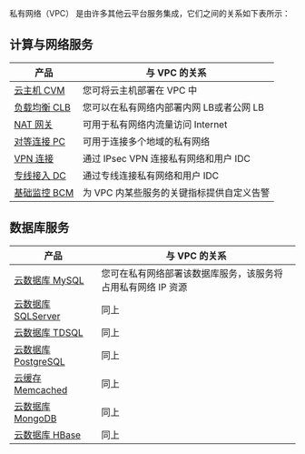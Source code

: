 ﻿私有网络（VPC） 是由许多其他云平台服务集成，它们之间的关系如下表所示：
 
## 计算与网络服务

| 产品 | 与 VPC 的关系 | 
|---------|---------|
|[云主机 CVM](http://tce.fsphere.cn/product/cvm.html)| 您可将云主机部署在 VPC 中 |
|[负载均衡 CLB](http://tce.fsphere.cn/product/clb.html?idx=2)|您可以在私有网络内部署内网 LB或者公网 LB|
|[NAT 网关](http://tce.fsphere.cn/product/nat.html)|可用于私有网络内流量访问 Internet|
|[对等连接 PC](http://tce.fsphere.cn/product/crc.html)|可用于连接多个地域的私有网络|
|[VPN 连接](http://tce.fsphere.cn/product/vpn.html)|通过 IPsec VPN 连接私有网络和用户 IDC|
|[专线接入 DC](http://tce.fsphere.cn/product/dc.html)|通过专线连接私有网络和用户 IDC|
|[基础监控 BCM](http://tce.fsphere.cn/product/bcm.html)|为 VPC 内某些服务的关键指标提供自定义告警|

## 数据库服务
|产品 |与 VPC 的关系 | 
|---------|---------|
|[云数据库 MySQL](http://tce.fsphere.cn/product/cdb.html)|您可在私有网络部署该数据库服务，该服务将占用私有网络 IP 资源|
|[云数据库 SQLServer](http://tce.fsphere.cn/product/sqlserver.html)|同上|
|[云数据库 TDSQL](http://tce.fsphere.cn/product/cdb.html)|同上|
|[云数据库 PostgreSQL](http://tce.fsphere.cn/product/postgresql.html)|同上|
|[云缓存 Memcached](http://tce.fsphere.cn/product/cmem.html)|同上|
|[云数据库 MongoDB](http://tce.fsphere.cn/product/mongodb.html)|同上|
|[云数据库 HBase](http://tce.fsphere.cn/product/HBase.html)|同上|

